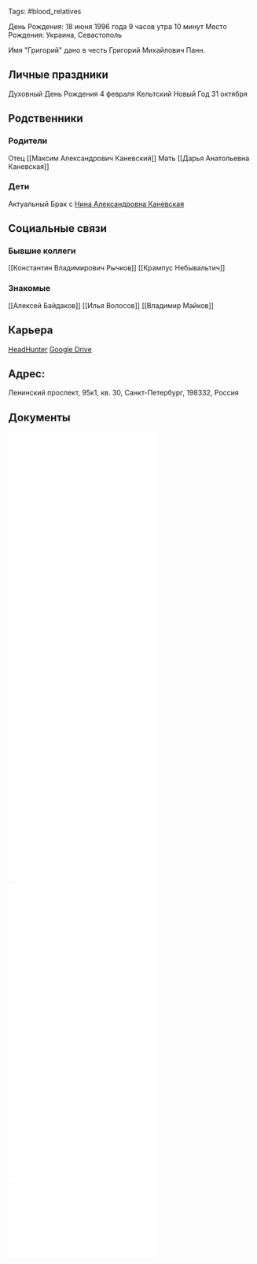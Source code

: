 Tags: #blood_relatives 

День Рождения: 18 июня 1996 года 9 часов утра 10 минут 
Место Рождения: Украина, Севастополь

Имя "Григорий" дано в честь Григорий Михайлович Панн.

## Личные праздники
Духовный День Рождения 4 февраля
Кельтский Новый Год 31 октября

## Родственники

### Родители
Отец [[Максим Александрович Каневский]]
Мать [[Дарья Анатольевна Каневская]]

### Дети
Актуальный Брак с [Нина Александровна Каневская](Нина%20Александровна%20Каневская.md)

## Социальные связи

### Бывшие коллеги
[[Константин Владимирович Рычков]]
[[Крампус Небывальтич]]

### Знакомые
[[Алексей Байдаков]]
[[Илья Волосов]]
[[Владимир Майков]]

## Карьера
[HeadHunter](https://spb.hh.ru/resume/fe061580ff092de15c0039ed1f6d6765793077)
[Google Drive](https://drive.google.com/drive/folders/1VIBj6fraDmwH99d6IxMuxEdNeBTHhTpG)

## Адрес:
Ленинский проспект, 95к1, кв. 30, Санкт-Петербург, 198332, Россия

## Документы
![](birthCertGK.pdf)
![](idGK.pdf)
![](passportGK.pdf)
![](passportGKold.pdf)
![](insuranceIDGK.pdf)
![](medInsuranceGK.pdf)
![](payoffIDGK.pdf)
![](vaccCertGK.pdf)
![](workIDGK.pdf)
![](militaryIDGK.pdf)
![](epiphCertGK.pdf)